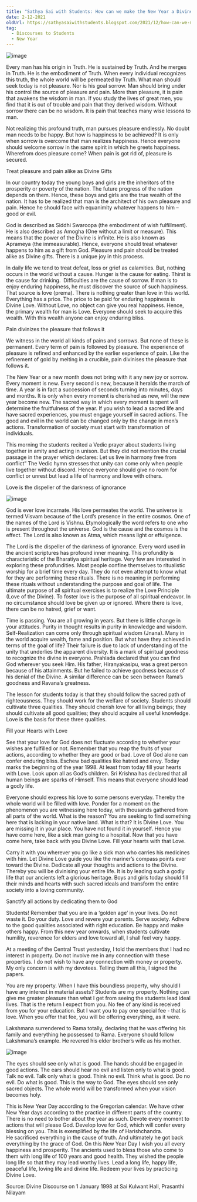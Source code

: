 ```yaml
---
title: "Sathya Sai with Students: How can we make the New Year a Divine Experience?"  
date: 2-12-2021  
oldUrl: https://sathyasaiwithstudents.blogspot.com/2021/12/how-can-we-make-new-year-divine.html  
tag:
  - Discourses to Students
  - New Year
---
```

  
![image](images/img0.jpg)


Every man has his origin in Truth. He is sustained by Truth. And he merges in Truth. He is the embodiment of Truth. When every individual recognizes this truth, the whole world will be permeated by Truth. What man should seek today is not pleasure. Nor is his goal sorrow. Man should bring under his control the source of pleasure and pain. More than pleasure, it is pain that awakens the wisdom in man. If you study the lives of great men, you find that it is out of trouble and pain that they derived wisdom. Without sorrow there can be no wisdom. It is pain that teaches many wise lessons to man.


Not realizing this profound truth, man pursues pleasure endlessly. No doubt man needs to be happy. But how is happiness to be achieved? It is only when sorrow is overcome that man realizes happiness. Hence everyone should welcome sorrow in the same spirit in which he greets happiness. Wherefrom does pleasure come? When pain is got rid of, pleasure is secured. 


Treat pleasure and pain alike as Divine Gifts 


In our country today the young boys and girls are the inheritors of the prosperity or poverty of the nation. The future progress of the nation depends on them. Hence, these boys and girls are the true wealth of the nation. It has to be realized that man is the architect of his own pleasure and pain. Hence he should face with equanimity whatever happens to him – good or evil.


God is described as Siddhi Swaroopa (the embodiment of wish fulfillment). He is also described as Amogha (One without a limit or measure). This means that the power of the Divine is infinite. He is also known as Aprameya (the immeasurable). Hence, everyone should treat whatever happens to him as a gift from God. Pleasure and pain should be treated alike as Divine gifts. There is a unique joy in this process. 


In daily life we tend to treat defeat, loss or grief as calamities. But, nothing occurs in the world without a cause. Hunger is the cause for eating. Thirst is the cause for drinking.  Difficulties are the cause of sorrow. If man is to enjoy enduring happiness, he must discover the source of such happiness. That source is love (prema). There is nothing greater than love in this world. Everything has a price. The price to be paid for enduring happiness is Divine Love. Without Love, no object can give you real happiness. Hence, the primary wealth for man is Love. Everyone should seek to acquire this wealth. With this wealth anyone can enjoy enduring bliss.


Pain divinizes the pleasure that follows it


We witness in the world all kinds of pains and sorrows. But none of these is permanent. Every term of pain is followed by pleasure. The experience of pleasure is refined and enhanced by the earlier experience of pain. Like the refinement of gold by melting in a crucible, pain divinises the pleasure that follows it.


The New Year or a new month does not bring with it any new joy or sorrow. Every moment is new. Every second is new, because it heralds the march of time. A year is in fact a succession of seconds turning into minutes, days and months. It is only when every moment is cherished as new, will the new year become new. The sacred way in which every moment is spent will determine the fruitfulness of the year. If you wish to lead a sacred life and have sacred experiences, you must engage yourself in sacred actions. The good and evil in the world can be changed only by the change in men’s actions. Transformation of society must start with transformation of individuals.


This morning the students recited a Vedic prayer about students living together in amity and acting in unison. But they did not mention the crucial passage in the prayer which declares: Let us live in harmony free from conflict” The Vedic hymn stresses that unity can come only when people live together without discord. Hence everyone should give no room for conflict or unrest but lead a life of harmony and love with others.


Love is the dispeller of the darkness of ignorance
  
![image](images/img1.jpg)


God is ever love incarnate. His love permeates the world. The universe is termed Visvam because of the Lord’s presence in the entire cosmos. One of the names of the Lord is Vishnu. Etymologically the word refers to one who is present throughout the universe. God is the cause and the cosmos is the effect. The Lord is also known as Atma, which means light or effulgence.


The Lord is the dispeller of the darkness of ignorance. Every word used in the ancient scriptures has profound inner meaning. This profundity is characteristic of the Bharatiya spiritual heritage. Very few are interested in exploring these profundities. Most people confine themselves to ritualistic worship for a brief time every day. They do not even attempt to know what for they are performing these rituals. There is no meaning in performing these rituals without understanding the purpose and goal of life. The ultimate purpose of all spiritual exercises is to realize the Love Principle (Love of the Divine). To foster love is the purpose of all spiritual endeavor. In no circumstance should love be given up or ignored. Where there is love, there can be no hatred, grief or want. 


Time is passing. You are all growing in years. But there is little change in your attitudes. Purity in thought results in purity in knowledge and wisdom. Self-Realization can come only through spiritual wisdom (Jnana). Many in the world acquire wealth, fame and position. But what have they achieved in terms of the goal of life? Their failure is due to lack of understanding of the unity that underlies the apparent diversity. It is a mark of spiritual goodness to recognize the divine in everyone. Prahlada declared that you can find God wherever you seek Him. His father, Hiranyakasipu, was a great person because of his attainments. But he failed to achieve goodness because of his denial of the Divine. A similar difference can be seen between Rama’s goodness and Ravana’s greatness.


The lesson for students today is that they should follow the sacred path of righteousness. They should work for the welfare of society. Students should cultivate three qualities. They should cherish love for all living beings; they should cultivate all good qualities; they should acquire all useful knowledge. Love is the basis for these three qualities. 


Fill your Hearts with Love 


See that your love for God does not fluctuate according to whether your wishes are fulfilled or not. Remember that you reap the fruits of your actions, according to whether they are good or bad. Love of God alone can confer enduring bliss. Eschew bad qualities like hatred and envy. Today marks the beginning of the year 1998. At least from today fill your hearts with Love. Look upon all as God’s children. Sri Krishna has declared that all human beings are sparks of Himself. This means that everyone should lead a godly life.


Everyone should express his love to some persons everyday. Thereby the whole world will be filled with love. Ponder for a moment on the phenomenon you are witnessing here today, with thousands gathered from all parts of the world. What is the reason? You are seeking to find something here that is lacking in your native land. What is that? It is Divine Love. You are missing it in your place. You have not found it in yourself. Hence you have come here, like a sick man going to a hospital. Now that you have come here, take back with you Divine Love. Fill your hearts with that Love.


Carry it with you wherever you go like a sick man who carries his medicines with him. Let Divine Love guide you like the mariner’s compass points ever toward the Divine. Dedicate all your thoughts and actions to the Divine. Thereby you will be divinising your entire life. It is by leading such a godly life that our ancients left a glorious heritage. Boys and girls today should fill their minds and hearts with such sacred ideals and transform the entire society into a loving community. 


Sanctify all actions by dedicating them to God


Students! Remember that you are in a ‘golden age’ in your lives. Do not waste it. Do your duty. Love and revere your parents. Serve society. Adhere to the good qualities associated with right education. Be happy and make others happy. From this new year onwards, when students cultivate humility, reverence for elders and love toward all, I shall feel very happy.


At a meeting of the Central Trust yesterday, I told the members that I had no interest in property. Do not involve me in any connection with these properties. I do not wish to have any connection with money or property. My only concern is with my devotees. Telling them all this, I signed the papers.


You are my property. When I have this boundless property, why should I have any interest in material assets? Students are my property. Nothing can give me greater pleasure than what I get from seeing the students lead ideal lives. That is the return I expect from you. No fee of any kind is received from you for your education. But I want you to pay one special fee - that is love. When you offer that fee, you will be offering everything, as it were.


Lakshmana surrendered to Rama totally, declaring that he was offering his family and everything he possessed to Rama. Everyone should follow Lakshmana’s example. He revered his elder brother’s wife as his mother. 
  
![image](images/img2.jpg)


The eyes should see only what is good. The hands should be engaged in good actions. The ears should hear no evil and listen only to what is good. Talk no evil. Talk only what is good. Think no evil. Think what is good. Do no evil. Do what is good. This is the way to God. The eyes should see only sacred objects. The whole world will be transformed when your vision becomes holy. 


This is New Year Day according to the Gregorian calendar. We have other New Year days according to the practice in different parts of the country. There is no need to bother about the year as such. Devote every moment to actions that will please God. Develop love for God, which will confer every blessing on you. This is exemplified by the life of Harishchandra. He sacrificed everything in the cause of truth. And ultimately he got back everything by the grace of God. On this New Year Day I wish you all every happiness and prosperity. The ancients used to bless those who come to them with long life of 100 years and good health. They wished the people long life so that they may lead worthy lives. Lead a long life, happy life, peaceful life, loving life and divine life. Redeem your lives by practicing Divine Love.





Source: Divine Discourse on 1 January 1998 at Sai Kulwant Hall, Prasanthi Nilayam
